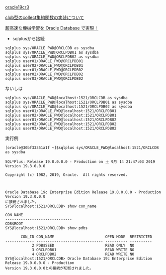 [oracle19cr3](https://www.oracle.com/technetwork/jp/database/enterprise-edition/downloads/index.html)

[clob型のcollect集約関数の実装について](https://docs.oracle.com/cd/E82638_01/addci/using-user-defined-aggregate-functions.html#GUID-D7E77319-DC23-4CF0-B746-27ED7BE9240D)

[超高速な機械学習を Oracle Database で実現！](https://www.slideshare.net/oracle4engineer/hikalab-20171026)

- sqlplusから接続
```
sqlplus sys/ORACLE_PWD@ORCLCDB as sysdba
sqlplus sys/ORACLE_PWD@ORCLPDB01 as sysdba
sqlplus sys/ORACLE_PWD@ORCLPDB02 as sysdba
sqlplus user01/ORACLE_PWD@ORCLPDB01
sqlplus user02/ORACLE_PWD@ORCLPDB01
sqlplus user01/ORACLE_PWD@ORCLPDB02
sqlplus user02/ORACLE_PWD@ORCLPDB02
sqlplus user03/ORACLE_PWD@ORCLPDB02
```

ないしは

```
sqlplus sys/ORACLE_PWD@localhost:1521/ORCLCDB as sysdba
sqlplus sys/ORACLE_PWD@localhost:1521/ORCLPDB01 as sysdba
sqlplus sys/ORACLE_PWD@localhost:1521/ORCLPDB02 as sysdba
sqlplus user01/ORACLE_PWD@localhost:1521/ORCLPDB01
sqlplus user02/ORACLE_PWD@localhost:1521/ORCLPDB01
sqlplus user01/ORACLE_PWD@localhost:1521/ORCLPDB02
sqlplus user02/ORACLE_PWD@localhost:1521/ORCLPDB02
sqlplus user03/ORACLE_PWD@localhost:1521/ORCLPDB02
```

実行例
```
[oracle@30bf33351a1f ~]$sqlplus sys/ORACLE_PWD@localhost:1521/ORCLCDB as sysdba

SQL*Plus: Release 19.0.0.0.0 - Production on 土 9月 14 21:47:03 2019
Version 19.3.0.0.0

Copyright (c) 1982, 2019, Oracle.  All rights reserved.



Oracle Database 19c Enterprise Edition Release 19.0.0.0.0 - Production
Version 19.3.0.0.0
に接続されました。
SYS@localhost:1521/ORCLCDB> show con_name

CON_NAME
------------------------------
CDB$ROOT
SYS@localhost:1521/ORCLCDB> show pdbs

       CON_ID CON_NAME                       OPEN MODE  RESTRICTED
------------- ------------------------------ ---------- ----------
            2 PDB$SEED                       READ ONLY  NO
            3 ORCLPDB01                      READ WRITE NO
            4 ORCLPDB02                      READ WRITE NO
SYS@localhost:1521/ORCLCDB> Oracle Database 19c Enterprise Edition Release 19.0.0.0.0 - Production
Version 19.3.0.0.0との接続が切断されました。
```
